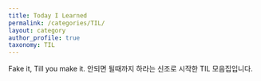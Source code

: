 ```yaml
---
title: Today I Learned
permalink: /categories/TIL/
layout: category
author_profile: true
taxonomy: TIL
---
```


Fake it, Till you make it.
안되면 될때까지 하라는 신조로 시작한 TIL 모음집입니다. 